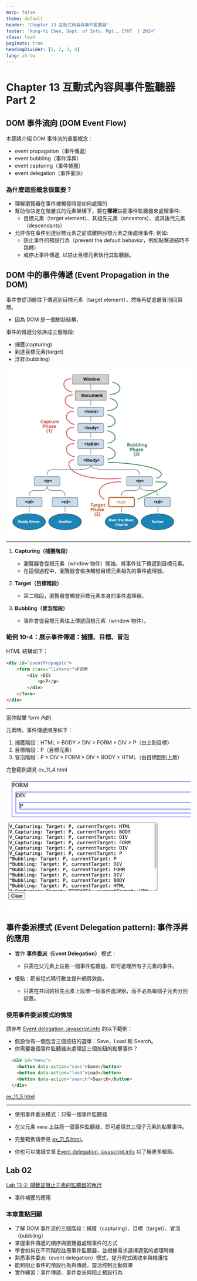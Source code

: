 ```yaml
---
marp: false
theme: default
header: 'Chapter 13 互動式內容與事件監聽器'
footer: 'Hung-Yi Chen, Dept. of Info. Mgt., CYUT  | 2024'
class: lead
paginate: true
headingDivider: [1, 2, 3, 4]
lang: zh-tw
---
```


<style>
    .columns {
    display: flex;
  }
  .column {
    flex: 1;
    padding: 10px;
  }
  .column.large{
    flex: 2;
  }
  .small-font {
    font-size: 0.8em;
  }

  section > header,
section > footer {
  position: absolute;
  left: auto;
  right: 90px;
  height: 20px;
}

header {
  top: 30px;
}

footer {
  bottom: 30px;
}
</style>

# Chapter 13 互動式內容與事件監聽器 Part 2

## DOM 事件流向 (DOM Event Flow)

本節將介紹 DOM 事件流的重要概念：
- event propagation（事件傳遞）
- event bubbling（事件浮昇）
- event capturing（事件捕獲）
- event delegation（事件委派）

### 為什麼這些概念很重要？

- 理解瀏覽器在事件被觸發時是如何處理的
- 幫助你決定在階層式的元素架構下，要在**哪裡**註冊事件監聽器來處理事件:
  - 目標元素（target element）、其祖先元素（ancestors）、或其後代元素（descendants）
- 允許你在事件到達目標元素之前或離開目標元素之後處理事件, 例如:
  - 防止事件的預設行為（prevent the default behavior，例如點擊連結時不跳轉）
  - 或停止事件傳遞, 以禁止目標元素執行其監聽器。

## DOM 中的事件傳遞 (Event Propagation in the DOM)

事件會從頂層往下傳遞到目標元素（target element），然後再從底層冒泡回頂層。
- 因為 DOM 是一個樹狀結構，

事件的傳遞分依序成三個階段:
- 捕獲(capturing)
- 到達目標元素(target)
- 浮昇(bubbling)

![bg right:60%](img/24-08-31-17-31-47.png)

---

1. **Capturing（捕獲階段）**  
   - 瀏覽器會從根元素（window 物件）開始，將事件往下傳遞到目標元素。
   - 在這個過程中，瀏覽器會依序觸發目標元素祖先的事件處理器。

2. **Target（目標階段）**  
   - 第二階段，瀏覽器會觸發目標元素本身的事件處理器。

3. **Bubbling（冒泡階段）**  
   - 事件會從目標元素往上傳遞回根元素（window 物件）。

<!-- source: [Bubbling and capturing](https://javascript.info/bubbling-and-capturing) -->

### 範例 10-4：展示事件傳遞：捕獲、目標、冒泡

HTML 結構如下：

```html
<div id="eventPropagate">
    <form class="listener">FORM
        <div >DIV
            <p>P</p>
        </div>
    </form>
</div>
```

---

當你點擊 form 內的 <p> 元素時，事件傳遞順序如下：

1. 捕獲階段：HTML > BODY > DIV > FORM > DIV > P（由上到目標）
2. 目標階段：P（目標元素）
3. 冒泡階段：P > DIV > FORM > DIV > BODY > HTML（由目標回到上層）

完整範例請見 ex_11_4.html

![bg right:50% 90%](img/24-Dec-07-21-30-56.png)

##  事件委派模式 (Event Delegation pattern): 事件浮昇的應用

- 實作 **事件委派（Event Delegation）** 模式：
  - 只需在父元素上註冊一個事件監聽器，即可處理所有子元素的事件。

- 優點：節省程式碼行數並提升網頁效能。
  - 只需在共同的祖先元素上設置一個事件處理器，而不必為每個子元素分別設置。

### 使用事件委派模式的情境

請參考 [Event delegation, javascript.info](https://javascript.info/event-delegation) 的以下範例：

- 假設你有一個包含三個按鈕的選單：Save、Load 和 Search。
- 你需要幾個事件監聽器來處理這三個按鈕的點擊事件？

```html
  <div id="menu">
    <button data-action="save">Save</button>
    <button data-action="load">Load</button>
    <button data-action="search">Search</button>
  </div>
```
  [ex_11_5.html](ex_11_05.html)

---

- 使用事件委派模式：只需一個事件監聽器
- 在父元素 `menu` 上註冊一個事件監聽器，即可處理其三個子元素的點擊事件。

- 完整範例請參見 [ex_11_5.html](ex_11_05.html)。
- 你也可以閱讀文章 [Event delegation, javascript.info](https://javascript.info/event-delegation) 以了解更多細節。


## Lab 02

[Lab 13-2: 攔截並阻止元素的監聽器的執行](lab_13_02.md) 
- 事件補獲的應用



### 本章重點回顧

- 了解 DOM 事件流的三個階段：捕獲（capturing）、目標（target）、冒泡（bubbling）
- 掌握事件傳遞的順序與瀏覽器處理事件的方式
- 學會如何在不同階段註冊事件監聽器，並根據需求選擇適當的處理時機
- 熟悉事件委派（event delegation）模式，提升程式碼效率與維護性
- 能夠阻止事件的預設行為與傳遞，靈活控制互動效果
- 實作練習：事件傳遞、事件委派與阻止預設行為

<script src="../h2_numbering.js"></script>

